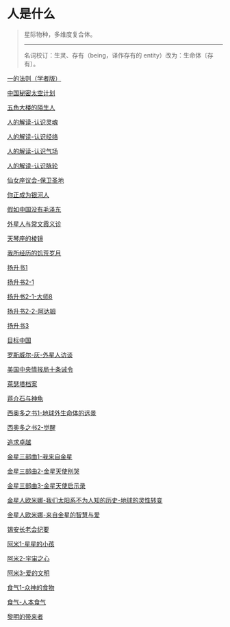 # 人是什么

> 星际物种，多维度复合体。
>
> ---
>
> 名词校订：生灵、存有（being，译作存有的 entity）改为：生命体〔存有〕。
>

[一的法则（学者版）](一的法则（学者版）)

[中国秘密太空计划](中国秘密太空计划)

[五角大楼的陌生人](五角大楼的陌生人)

[人的解读-认识灵魂](人的解读-认识灵魂)

[人的解读-认识经络](人的解读-认识经络)

[人的解读-认识气场](人的解读-认识气场)

[人的解读-认识脉轮](人的解读-认识脉轮)

[仙女座议会-保卫圣地](仙女座议会-保卫圣地)

[你正成为银河人](你正成为银河人)

[假如中国没有毛泽东](假如中国没有毛泽东)

[外星人与常文霞义诊](外星人与常文霞义诊)

[天琴座的棱镜](天琴座的棱镜)

[我所经历的饥荒岁月](我所经历的饥荒岁月)

[扬升书1](扬升书1)

[扬升书2-1](扬升书2-1)

[扬升书2-1-大师8](扬升书2-1-大师8)

[扬升书2-2-阿达姆](扬升书2-2-阿达姆)

[扬升书3](扬升书3)

[目标中国](目标中国)

[罗斯威尔-灰-外星人访谈](罗斯威尔-灰-外星人访谈)

[美国中央情报局十条诫令](美国中央情报局十条诫令)

[萊瑟塔档案](萊瑟塔档案)

[蒋介石与神龟](蒋介石与神龟)

[西奥多之书1-地球外生命体的远景](西奥多之书1-地球外生命体的远景)

[西奥多之书2-觉醒](西奥多之书2-觉醒)

[追求卓越](追求卓越)

[金星三部曲1-我来自金星](金星三部曲1-我来自金星)

[金星三部曲2-金星天使别哭](金星三部曲2-金星天使别哭)

[金星三部曲3-金星天使启示录](金星三部曲3-金星天使启示录)

[金星人欧米娜-我们太阳系不为人知的历史-地球的灵性转变](金星人欧米娜-我们太阳系不为人知的历史-地球的灵性转变)

[金星人欧米娜-来自金星的智慧与爱](金星人欧米娜-来自金星的智慧与爱)

[锡安长老会纪要](锡安长老会纪要)

[阿米1-星星的小孩](阿米1-星星的小孩)

[阿米2-宇宙之心](阿米2-宇宙之心)

[阿米3-爱的文明](阿米3-爱的文明)

[食气1-众神的食物](食气1-众神的食物)

[食气-人本食气](食气-人本食气)

[黎明的带来者](黎明的带来者)

